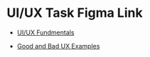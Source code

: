 # UI/UX Task Figma Link

 - [UI/UX Fundmentals](https://www.figma.com/proto/yacssRPpDmZckW54rS8V0I/UI%2FUX-Fundamentals?node-id=1%3A3&scaling=contain&page-id=0%3A1)

 - [Good and Bad UX Examples](https://www.figma.com/file/YzB7A3DjsUqcF3chVIA16E/Good-and-Bad-UX-Examples?node-id=0%3A1)